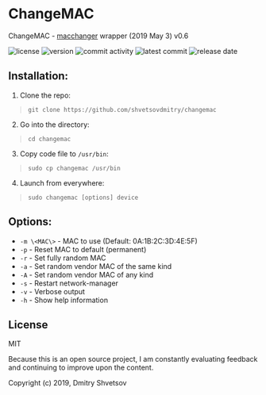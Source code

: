# ChangeMAC

ChangeMAC - [macchanger](https://github.com/alobbs/macchanger) wrapper (2019 May 3) v0.6

![license](https://img.shields.io/github/license/shvetsovdmitry/changemac.svg?style=flat-square)
![version](https://img.shields.io/github/release/shvetsovdmitry/changemac.svg?style=flat-square)
![commit activity](https://img.shields.io/github/commit-activity/w/shvetsovdmitry/changemac.svg?style=flat-square)
![latest commit](https://img.shields.io/github/last-commit/shvetsovdmitry/changemac.svg?style=flat-square)
![release date](https://img.shields.io/github/release-date/shvetsovdmitry/changemac.svg?style=flat-square)

## Installation:

1) Clone the repo:
> `git clone https://github.com/shvetsovdmitry/changemac`

2) Go into the directory:
> `cd changemac`

3) Copy code file to `/usr/bin`:
> `sudo cp changemac /usr/bin`

4) Launch from everywhere:
> `sudo changemac [options] device`

## Options:

* `-m \<MAC\>` - MAC to use (Default: 0A:1B:2C:3D:4E:5F) 
* `-p` - Reset MAC to default (permanent) 
* `-r` - Set fully random MAC 
* `-a` - Set random vendor MAC of the same kind 
* `-A` - Set random vendor MAC of any kind 
* `-s` - Restart network-manager 
* `-v` - Verbose output 
* `-h` - Show help information

## License
MIT

Because this is an open source project, I am constantly evaluating feedback and continuing to improve upon the content.

Copyright (c) 2019, Dmitry Shvetsov
